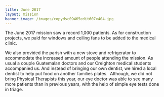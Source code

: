 ```yaml
---
title: June 2017
layout: mission
banner_image: /images/copydsc09465edit607x404.jpg
---
```


The June 2017 mission saw a record 1,000 patients. As for construction projects, we paid for windows and ceiling fans to be added to the medical clinic.

We also provided the parish with a new stove and refrigerator to accommodate the increased amount of people attending the mission. As usual a couple Guatemalan doctors and our Creighton medical students accompanied us. And instead of bringing our own dentist, we hired a local dentist to help put food on another families plates.  Although, we did not bring Physical Therapists this year, our eye doctor was able to see many more patients than in previous years, with the help of simple eye tests done in triage.